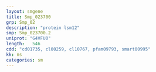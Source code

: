 ```yaml
---
layout: smgene
title: Smp_023700
grp: Smp_02
description: "protein lsm12"
smp: Smp_023700.2
uniprot: "G4VFU0"
length:   546
cdd: "cd01735, cl00259, cl10767, pfam09793, smart00995"
kk: ns
categories: sm
---
```


